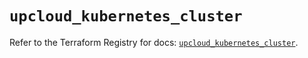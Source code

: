 # `upcloud_kubernetes_cluster`

Refer to the Terraform Registry for docs: [`upcloud_kubernetes_cluster`](https://registry.terraform.io/providers/upcloudltd/upcloud/4.0.0/docs/resources/kubernetes_cluster).
